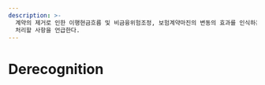```yaml
---
description: >-
  계약의 제거로 인한 이행현금흐름 및 비금융위험조정, 보험계약마진의 변동의 효과를 인식하는 기준을 이해하고, 집합(GoC)의 소멸 시 추가로
  처리할 사항을 언급한다.
---
```


# Derecognition





